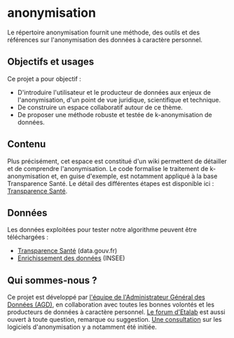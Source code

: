 # anonymisation

Le répertoire anonymisation fournit une méthode, des outils et des références sur l'anonymisation des données à caractère personnel.

## Objectifs et usages  

Ce projet  a pour objectif : 
+ D'introduire l'utilisateur et le producteur de données aux enjeux de l'anonymisation, d'un point de vue juridique, scientifique et technique.
+ De construire un espace collaboratif autour de ce thème.
+ De proposer une méthode robuste et testée de k-anonymisation de données.  

## Contenu  

Plus précisément, cet espace est constitué d'un wiki permettent de détailler et de comprendre l'anonymisation. 
Le code formalise le traitement de k-anonymisation et, en guise d'exemple, est notamment appliqué à la base Transparence Santé. Le détail des différentes étapes est disponible ici : [Transparence Santé](https://github.com/SGMAP-AGD/anonymisation/wiki/Transparence-Sant%C3%A9).

## Données

Les données exploitées pour tester notre algorithme peuvent être téléchargées : 
* [Transparence Santé](https://www.data.gouv.fr/fr/datasets/transparence-sante-1/) (data.gouv.fr)
* [Enrichissement des données](http://www.insee.fr/fr/themes/detail.asp?reg_id=99&ref_id=equip-serv-medical-para) (INSEE)

## Qui sommes-nous ?
Ce projet est développé par [l'équipe de l'Administrateur Général des Données (AGD)](http://agd.data.gouv.fr/), en collaboration avec toutes les bonnes volontés et les producteurs de données à caractère personnel. [Le forum d'Etalab](https://forum.etalab.gouv.fr/) est aussi ouvert à toute question, remarque ou suggestion. [Une consultation](https://forum.etalab.gouv.fr/search?q=anonymisation) sur les logiciels d'anonymisation y a notamment été initiée.
